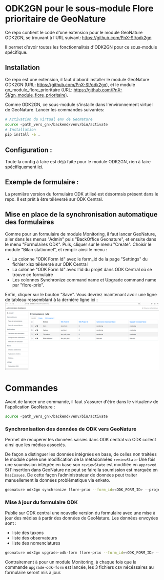 # ODK2GN pour le sous-module Flore prioritaire de GeoNature

Ce repo contient le code d'une extension pour le module GeoNature ODK2GN, se trouvant à l'URL suivant: https://github.com/PnX-SI/odk2gn

Il permet d'avoir toutes les fonctionnalités d'ODK2GN pour ce sous-module spécifique.

## Installation

Ce repo est une extension, il faut d'abord installer le module GeoNature ODK2GN (URL: https://github.com/PnX-SI/odk2gn), et le module gn_module_flore_prioritaire (URL: https://github.com/PnX-SI/gn_module_flore_prioritaire).

Comme ODK2GN, ce sous-module s'installe dans l'environnement virtuel de GeoNature. Lancer les commandes suivantes:

```sh
# Activation du virtual env de GeoNature
source <path_vers_gn>/backend/venv/bin/activate
# Installation 
pip install -e . 
```
## Configuration : 

Toute la config à faire est déjà faite pour le module ODK2GN, rien à faire spécifiquement ici.

## Exemple de formulaire : 

La première version du formulaire ODK utilisé est désormais présent dans le repo. Il est prêt à être téléversé sur ODK Central.

## Mise en place de la synchronisation automatique des formulaires

Comme pour un formulaire de module Monitoring, il faut lancer GeoNature, aller dans les menus "Admin" puis "BackOffice Geonature", et ensuite dans le menu "Formulaires ODK". Puis, cliquer sur le menu "Create". Choisir le module "Bilan stationnel", et remplir ainsi le menu : 

- La colonne "ODK Form Id" avec le form_id de la page "Settings" du fichier xlsx téléversé sur ODK Central
- La colonne "ODK Form Id" avec l'id du projet dans ODK Central où se trouve ce formulaire
- Les colonnes Synchronize command name et Upgrade command name par "flore-prio".

Enfin, cliquer sur le bouton "Save". Vous devriez maintenant avoir une ligne de tableau ressemblant à la dernière ligne ici : 
![Menu d'administration d'ODK2GN](docs/img/odk2gn_admin.png)

# Commandes

Avant de lancer une commande, il faut s'assurer d'être dans le virtualenv de l'application GeoNature :

```sh
source <path_vers_gn>/backend/venv/bin/activate
```

### Synchronisation des données de ODK vers GeoNature

Permet de récupérer les données saisies dans ODK central via ODK collect ainsi que les médias associés.

De façon a distinguer les données intégrées en base, de celles non traitées le module opère une modification de la métadonnées `reviewState`
Une fois une soumission intégrée en base son `reviewState` est modifiée en `approved`. Si l'insertion dans GeoNature ne peut se faire la soumission est marquée en `hasIssues`. De cette façon l’administrateur de données peut traiter manuellement la données problèmatique via enketo.

```sh
geonature odk2gn synchronize flore-prio --form_id=<ODK_FORM_ID> --project_id=<ODK_PROJECT_ID>
```

### Mise à jour du formulaire ODK

Publie sur ODK central une nouvelle version du formulaire avec une mise à jour des médias à partir des données de GeoNature. Les données envoyées sont :

- liste des taxons
- liste des observateurs
- liste des nomenclatures

```sh
geonature odk2gn upgrade-odk-form flore-prio --form_id=<ODK_FORM_ID> --project_id=<ODK_PROJECT_ID>
```

Contrairement à pour un module Monitoring, à chaque fois que la commande `upgrade-odk-form` est lancée, les 3 fichiers csv nécéssaires au formulaire seront mis à jour.

